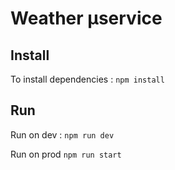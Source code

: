 # Weather µservice

## Install 

To install dependencies :
```npm install```

## Run

Run on dev :
```npm run dev```

Run on prod
```npm run start```